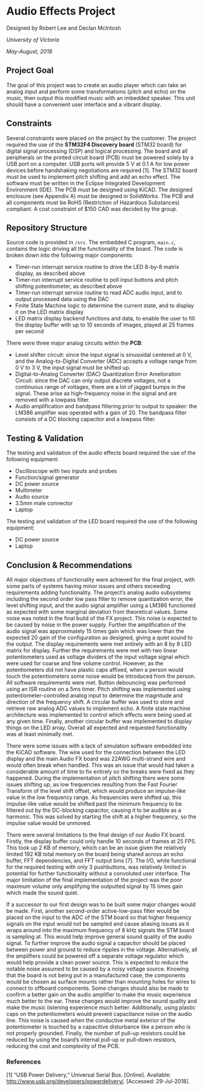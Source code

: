 # Audio Effects Project

Designed by Robert Lee and Declan McIntosh

*University of Victoria*

*May-August, 2018*

## Project Goal

The goal of this project was to create an audio player which can take an analog input and perform some transformations (pitch and echo) on the music, then output this modified music with an imbedded speaker. This unit should have a convenient user interface and a vibrant display. 

## Constraints

Several constraints were placed on the project by the customer. The project required the use of the **STM32F4 Discovery board** (STM32 board) for digital signal processing (DSP) and logical processing. The board and all peripherals on the printed circuit board (PCB) must be powered solely by a USB port on a computer. USB ports will provide 5 V at 0.1 A for low power devices before handshaking negotiations are required [1]. The STM32 board must be used to implement pitch shifting and add an echo effect. The software must be written in the Eclipse Integrated Development Environment (IDE). The PCB must be designed using KiCAD. The designed enclosure (see Appendix A) must be designed in SolidWorks. The PCB and all components must be RoHS (Restriction of Hazardous Substances) compliant. A cost constraint of $150 CAD was decided by the group. 

## Repository Structure

Source code is provided in `/src`. The embedded C program, `main.c`, contains the logic driving all the functionality of the board. The code is broken down into the following major components:
-	Timer-run interrupt service routine to drive the LED 8-by-8 matrix display, as described above
-	Timer-run interrupt service routine to poll input buttons and pitch shifting potentiometer, as described above
-	Timer-run interrupt service routine to read ADC audio input, and to output processed data using the DAC
-	Finite State Machine logic to determine the current state, and to display it on the LED matrix display
-	LED matrix display backend functions and data, to enable the user to fill the display buffer with up to 10 seconds of images, played at 25 frames per second

There were three major analog circuits within the **PCB**:
-	Level shifter circuit: since the input signal is sinusoidal centered at 0 V, and the Analog-to-Digital Converter (ADC) accepts a voltage range from 0 V to 3 V, the input signal must be shifted up.
-	Digital-to-Analog Converter (DAC) Quantization Error Amelioration Circuit: since the DAC can only output discrete voltages, not a continuous range of voltages, there are a lot of jagged bumps in the signal. These arise as high-frequency noise in the signal and are removed with a lowpass filter.
-	Audio amplification and bandpass filtering prior to output to speaker: the LM386 amplifier was operated with a gain of 20. The bandpass filter consists of a DC blocking capacitor and a lowpass filter.


## Testing & Validation

The testing and validation of the audio effects board required the use of the following equipment:
-	Oscilloscope with two inputs and probes
-	Function/signal generator
-	DC power source
-	Multimeter
-	Audio source
-	3.5mm male connector
-	Laptop

The testing and validation of the LED board required the use of the following equipment:
-	DC power source
-	Laptop

## Conclusion & Recommendations 

All major objectives of functionality were achieved for the final project, with some parts of systems having minor issues and others exceeding requirements adding functionality. The project’s analog audio subsystems including the second order low pass filter to remove quantization error, the level shifting input, and the audio signal amplifier using a LM386 functioned as expected with some marginal deviation from theoretical values. Some noise was noted in the final build of the FX project. This noise is expected to be caused by noise in the power supply. Further the amplification of the audio signal was approximately 15 times gain which was lower than the expected 20 gain of the configuration as designed, giving a quiet sound to the output. The display requirements were met entirely with an 8 by 8 LED matrix for display. Further the requirements were met with two linear potentiometers used as voltage dividers of the input voltage signal which were used for coarse and fine volume control. However, as the potentiometers did not have plastic caps affixed, when a person would touch the potentiometers some noise would be introduced from the person. All software requirements were met. Button debouncing was performed using an ISR routine on a 5ms timer. Pitch shifting was implemented using potentiometer-controlled analog input to determine the magnitude and direction of the frequency shift. A circular buffer was used to store and retrieve raw analog ADC values to implement echo. A finite state machine architecture was implemented to control which effects were being used at any given time. Finally, another circular buffer was implemented to display things on the LED array. Overall all expected and requested functionality was at least minimally met. 

There were some issues with a lack of simulation software embedded into the KiCAD software. The wire used for the connection between the LED display and the main Audio FX board was 22AWG multi-strand wire and would often break when handled. This was an issue that would had taken a considerable amount of time to fix entirely so the breaks were fixed as they happened. During the implementation of pitch shifting there were some issues shifting up, as low frequencies resulting from the Fast Fourier Transform of the level shift offset, which would produce an impulse-like value in the low frequency range. As frequencies were shifted up, this impulse-like value would be shifted past the minimum frequency to be filtered out by the DC-blocking capacitor, causing it to be audible as a harmonic. This was solved by starting the shift at a higher frequency, so the impulse value would be unmoved.

There were several limitations to the final design of our Audio FX board. Firstly, the display buffer could only handle 10 seconds of frames at 25 FPS. This took up 2 KB of memory, which can be an issue given the relatively limited 192 KB total memory on the board being shared across an echo buffer, FFT dependencies, and FFT output bins [7]. The I/O, while functional for the required testing with only 3 pushbuttons, was relatively limited in potential for further functionality without a convoluted user interface. The major limitation of the final implementation of the project was the poor maximum volume only amplifying the outputted signal by 15 times gain which made the sound quiet. 

If a successor to our first design was to be built some major changes would be made. First, another second-order active-low-pass filter would be placed on the input to the ADC of the STM board so that higher frequency signals on the input would not be sampled and cause aliasing issues as it wraps around into the maximum frequency of 8 kHz signals the STM board is sampling at. This would help improve general sound quality of the audio signal. To further improve the audio signal a capacitor should be placed between power and ground to reduce ripples in the voltage. Alternatively, all the amplifiers could be powered off a separate voltage regulator which would help provide a clean power source. This is expected to reduce the notable noise assumed to be caused by a noisy voltage source. Knowing that the board is not being put in a manufactured case, the components would be chosen as surface mounts rather than mounting holes for wires to connect to offboard components. Some changes should also be made to confirm a better gain on the audio amplifier to make the music experience much better to the ear. These changes would improve the sound quality and make the music listening experience much better. Additionally, using plastic caps on the potentiometers would prevent capacitance noise on the audio line. This noise is caused when the conductive metal exterior of the potentiometer is touched by a capacitive disturbance like a person who is not properly grounded. Finally, the number of pull-up resistors could be reduced by using the board’s internal pull-up or pull-down resistors, reducing the cost and complexity of the PCB.

### References
[1]	“USB Power Delivery,” Universal Serial Bus. [Online]. Available: http://www.usb.org/developers/powerdelivery/. [Accessed: 29-Jul-2018]. 
